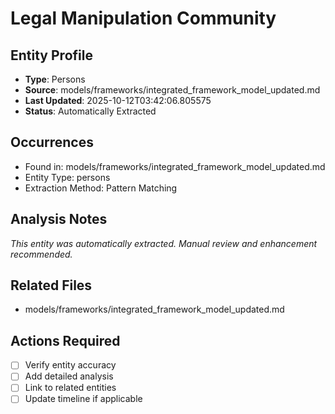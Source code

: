 # Legal Manipulation Community

## Entity Profile
- **Type**: Persons
- **Source**: models/frameworks/integrated_framework_model_updated.md
- **Last Updated**: 2025-10-12T03:42:06.805575
- **Status**: Automatically Extracted

## Occurrences
- Found in: models/frameworks/integrated_framework_model_updated.md
- Entity Type: persons
- Extraction Method: Pattern Matching

## Analysis Notes
*This entity was automatically extracted. Manual review and enhancement recommended.*

## Related Files
- models/frameworks/integrated_framework_model_updated.md

## Actions Required
- [ ] Verify entity accuracy
- [ ] Add detailed analysis
- [ ] Link to related entities
- [ ] Update timeline if applicable
